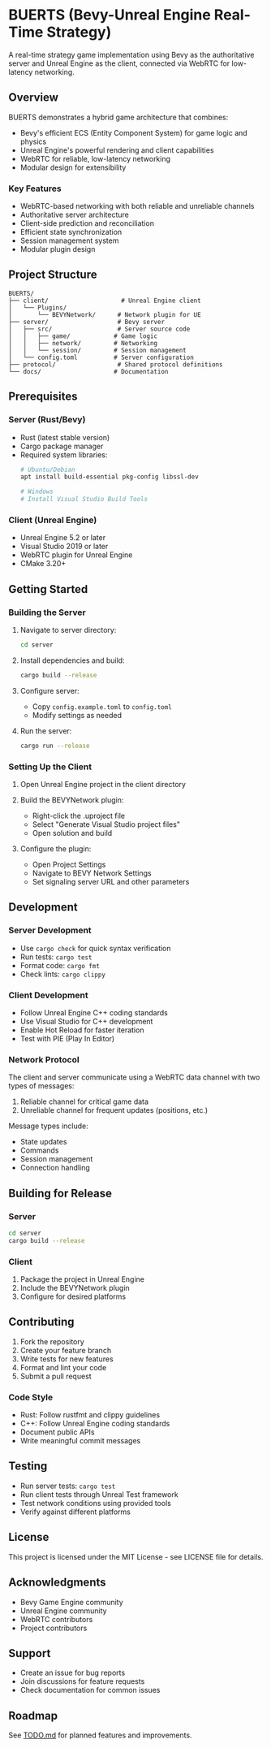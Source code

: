 # BUERTS (Bevy-Unreal Engine Real-Time Strategy)

A real-time strategy game implementation using Bevy as the authoritative server and Unreal Engine as the client, connected via WebRTC for low-latency networking.

## Overview

BUERTS demonstrates a hybrid game architecture that combines:
- Bevy's efficient ECS (Entity Component System) for game logic and physics
- Unreal Engine's powerful rendering and client capabilities
- WebRTC for reliable, low-latency networking
- Modular design for extensibility

### Key Features

- WebRTC-based networking with both reliable and unreliable channels
- Authoritative server architecture
- Client-side prediction and reconciliation
- Efficient state synchronization
- Session management system
- Modular plugin design

## Project Structure

```
BUERTS/
├── client/                    # Unreal Engine client
│   └── Plugins/
│       └── BEVYNetwork/      # Network plugin for UE
├── server/                   # Bevy server
│   ├── src/                  # Server source code
│   │   ├── game/            # Game logic
│   │   ├── network/         # Networking
│   │   └── session/         # Session management
│   └── config.toml          # Server configuration
├── protocol/                 # Shared protocol definitions
└── docs/                    # Documentation
```

## Prerequisites

### Server (Rust/Bevy)
- Rust (latest stable version)
- Cargo package manager
- Required system libraries:
  ```bash
  # Ubuntu/Debian
  apt install build-essential pkg-config libssl-dev

  # Windows
  # Install Visual Studio Build Tools
  ```

### Client (Unreal Engine)
- Unreal Engine 5.2 or later
- Visual Studio 2019 or later
- WebRTC plugin for Unreal Engine
- CMake 3.20+

## Getting Started

### Building the Server

1. Navigate to server directory:
   ```bash
   cd server
   ```

2. Install dependencies and build:
   ```bash
   cargo build --release
   ```

3. Configure server:
   - Copy `config.example.toml` to `config.toml`
   - Modify settings as needed

4. Run the server:
   ```bash
   cargo run --release
   ```

### Setting Up the Client

1. Open Unreal Engine project in the client directory
2. Build the BEVYNetwork plugin:
   - Right-click the .uproject file
   - Select "Generate Visual Studio project files"
   - Open solution and build

3. Configure the plugin:
   - Open Project Settings
   - Navigate to BEVY Network Settings
   - Set signaling server URL and other parameters

## Development

### Server Development

- Use `cargo check` for quick syntax verification
- Run tests: `cargo test`
- Format code: `cargo fmt`
- Check lints: `cargo clippy`

### Client Development

- Follow Unreal Engine C++ coding standards
- Use Visual Studio for C++ development
- Enable Hot Reload for faster iteration
- Test with PIE (Play In Editor)

### Network Protocol

The client and server communicate using a WebRTC data channel with two types of messages:
1. Reliable channel for critical game data
2. Unreliable channel for frequent updates (positions, etc.)

Message types include:
- State updates
- Commands
- Session management
- Connection handling

## Building for Release

### Server
```bash
cd server
cargo build --release
```

### Client
1. Package the project in Unreal Engine
2. Include the BEVYNetwork plugin
3. Configure for desired platforms

## Contributing

1. Fork the repository
2. Create your feature branch
3. Write tests for new features
4. Format and lint your code
5. Submit a pull request

### Code Style

- Rust: Follow rustfmt and clippy guidelines
- C++: Follow Unreal Engine coding standards
- Document public APIs
- Write meaningful commit messages

## Testing

- Run server tests: `cargo test`
- Run client tests through Unreal Test framework
- Test network conditions using provided tools
- Verify against different platforms

## License

This project is licensed under the MIT License - see LICENSE file for details.

## Acknowledgments

- Bevy Game Engine community
- Unreal Engine community
- WebRTC contributors
- Project contributors

## Support

- Create an issue for bug reports
- Join discussions for feature requests
- Check documentation for common issues

## Roadmap

See [TODO.md](TODO.md) for planned features and improvements.